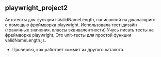 ## playwright_project2

Автотесты для функции isValidNameLength, написанной на джаваскрипт с помощью фреймворка playwright.
Использовала тест-дизайн (граничные значения, классы эквивалентности)
Учуcь писать тесты на фреймворке playwright.
Это unit-тесты для простой функции validNameLength.js.

- Проверяю, как работает коммит из другого каталога.
